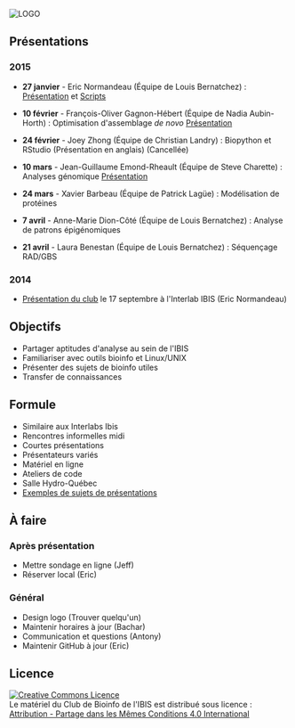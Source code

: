 ![LOGO](https://raw.githubusercontent.com/enormandeau/club_bioinfo_ibis/master/00_archive/images/logo_temporaire_club_bioinfo_ibis.png)

## Présentations
### 2015
- **27 janvier** - Eric Normandeau (Équipe de Louis Bernatchez) : [Présentation]( https://github.com/enormandeau/club_bioinfo_ibis/raw/master/01_presentations/02_eric_normandeau_pca_lda_random_forest_2015-01-27/presentation.pdf) et [Scripts](https://github.com/enormandeau/club_bioinfo_ibis/tree/master/01_presentations/02_eric_normandeau_pca_lda_random_forest_2015-01-27/01_scripts)

- **10 février** - François-Oliver Gagnon-Hébert (Équipe de Nadia Aubin-Horth) : Optimisation d'assemblage *de novo* [Présentation](https://github.com/enormandeau/club_bioinfo_ibis/raw/master/01_presentations/03_francois-olivier_hebert_optimisation_rnaseq/FOH.club-bif.100215.pdf)

- **24 février** - Joey Zhong (Équipe de Christian Landry) : Biopython et RStudio (Présentation en anglais) (Cancellée)

- **10 mars** - Jean-Guillaume Emond-Rheault (Équipe de Steve Charette) : Analyses génomique [Présentation](https://github.com/enormandeau/club_bioinfo_ibis/raw/master/01_presentations/04_jean-guillaume_emond-rheault_genomes_bacteriens/analyse_genomes_bacteriens.pdf)

- **24 mars** - Xavier Barbeau (Équipe de Patrick Lagüe) : Modélisation de protéines

- **7 avril** - Anne-Marie Dion-Côté (Équipe de Louis Bernatchez) : Analyse de patrons épigénomiques

- **21 avril** - Laura Benestan (Équipe de Louis Bernatchez) : Séquençage RAD/GBS

### 2014
- [Présentation du club](https://github.com/enormandeau/club_bioinfo_ibis/raw/master/01_presentations/01_presentation_club_interlab_ibis/presentation.pdf) le 17 septembre à l'Interlab IBIS (Eric Normandeau)

## Objectifs
- Partager aptitudes d'analyse au sein de l'IBIS
- Familiariser avec outils bioinfo et Linux/UNIX
- Présenter des sujets de bioinfo utiles
- Transfer de connaissances

## Formule
- Similaire aux Interlabs Ibis
- Rencontres informelles midi
- Courtes présentations
- Présentateurs variés
- Matériel en ligne
- Ateliers de code
- Salle Hydro-Québec
- [Exemples de sujets de présentations](https://github.com/enormandeau/club_bioinfo_ibis/blob/master/01_presentations/idees_pour_presentations.md)

## À faire

### Après présentation
- Mettre sondage en ligne (Jeff)
- Réserver local (Eric)

### Général
- Design logo (Trouver quelqu'un)
- Maintenir horaires à jour (Bachar)
- Communication et questions (Antony)
- Maintenir GitHub à jour (Eric)

## Licence

<a rel="license" href="http://creativecommons.org/licenses/by-sa/4.0/"><img
alt="Creative Commons Licence" style="border-width:0"
src="https://i.creativecommons.org/l/by-sa/4.0/88x31.png" /></a><br/><span
xmlns:dct="http://purl.org/dc/terms/" property="dct:title">Le matériel du Club
de Bioinfo de l'IBIS</span> est distribué sous licence :<a rel="license"
href="http://creativecommons.org/licenses/by-sa/4.0/deed.fr"><br/>Attribution -
Partage dans les Mêmes Conditions 4.0 International<a>

